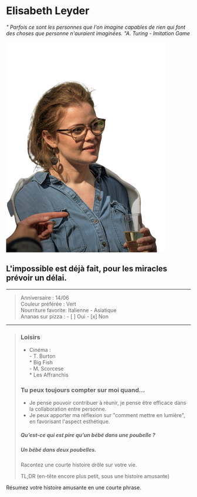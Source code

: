 # **Elisabeth Leyder**

_" Parfois ce sont les personnes que l'on imagine capables de rien qui font des choses que personne n'auraient imaginées. "A. Turing - Imitation Game_

![Elisabeth Leyder](/EliBb-shw.png)

## L'impossible est déjà fait, pour les miracles prévoir un délai. 

--- 
> Anniversaire : 14/06  
> Couleur préférée : Vert  
> Nourriture favorite: Italienne - Asiatique  
> Ananas sur pizza :  - [ ] Oui - [x] Non   
---  

> ### Loisirs   
> 
> - Cinéma :   
    - T. Burton   
        * Big Fish   
    - M. Scorcese  
        * Les Affranchis  
>
> 
> ### Tu peux toujours compter sur moi quand... 
>
> - Je pense pouvoir contribuer à réunir, je pense être efficace dans la collaboration entre personne.  
> - Je peux apporter ma réflexion sur "comment mettre en lumière", en favorisant l'aspect esthétique.  
> 
> ##### Qu’est-ce qui est pire qu’un bébé dans une poubelle ?  
> ##### Un bébé dans deux poubelles.
> 
> Racontez une courte histoire drôle sur votre vie.
> 
> TL;DR (en-tête encore plus petit, sous une histoire amusante)

Résumez votre histoire amusante en une courte phrase.